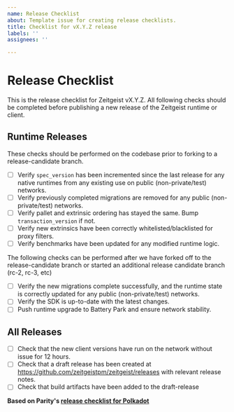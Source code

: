 ```yaml
---
name: Release Checklist
about: Template issue for creating release checklists.
title: Checklist for vX.Y.Z release
labels: ''
assignees: ''

---
```


# Release Checklist

This is the release checklist for Zeitgeist vX.Y.Z. All following checks should be completed before publishing a new release of the Zeitgeist runtime or client.

## Runtime Releases

These checks should be performed on the codebase prior to forking to a release-candidate branch.

- [ ] Verify `spec_version` has been incremented since the last release for any native runtimes from any existing use on public (non-private/test) networks.
- [ ] Verify previously completed migrations are removed for any public (non-private/test) networks.
- [ ] Verify pallet and extrinsic ordering has stayed the same. Bump `transaction_version` if not.
- [ ] Verify new extrinsics have been correctly whitelisted/blacklisted for proxy filters.
- [ ] Verify benchmarks have been updated for any modified runtime logic.

The following checks can be performed after we have forked off to the release-candidate branch or started an additional release candidate branch (rc-2, rc-3, etc)

- [ ] Verify the new migrations complete successfully, and the runtime state is correctly updated for any public (non-private/test) networks.
- [ ] Verify the SDK is up-to-date with the latest changes.
- [ ] Push runtime upgrade to Battery Park and ensure network stability.

## All Releases
- [ ] Check that the new client versions have run on the network without issue for 12 hours.
- [ ] Check that a draft release has been created at https://github.com/zeitgeistpm/zeitgeist/releases with relevant release
notes.
- [ ] Check that build artifacts have been added to the draft-release

**Based on Parity's [release checklist for Polkadot](https://github.com/paritytech/polkadot/issues/2961)**
